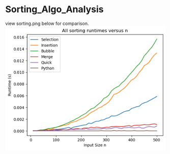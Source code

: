 # Sorting_Algo_Analysis
view sorting.png below for comparison.  
![image](https://github.com/SouthernPark/Sorting_Algo_Analysis/blob/main/sorting.png)
